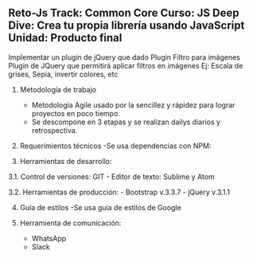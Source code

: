 Reto-Js
Track: Common Core
Curso: JS Deep Dive: Crea tu propia librería usando JavaScript
Unidad: Producto final
------------------------------------------------------------------
Implementar un plugin de jQuery que dado Plugin Filtro para imágenes
Plugin de JQuery que permitirá aplicar filtros en imágenes
Ej:
Escala de grises, Sepia, invertir colores, etc

1. Metodología de trabajo
	- Metodología Agile usado por la sencillez y rápidez para lograr proyectos en poco tiempo.
	- Se descompone en 3 etapas y se realizan dailys diarios y retrospectiva.

2. Requerimientos técnicos
	-Se usa dependencias con NPM:

3. Herramientas de desarrollo:

3.1. Control de versiones: GIT
	- Editor de texto: Sublime y Atom

3.2. Herramientas de producción:
	- Bootstrap v.3.3.7
	- jQuery v.3.1.1

4. Guía de estilos
	-Se usa guía de estilos de Google

5. Herramienta de comunicación:
	- WhatsApp
	- Slack
